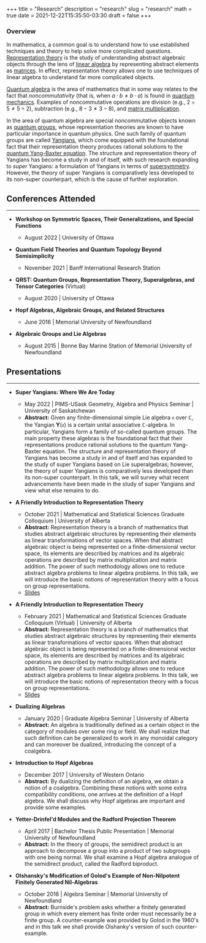 +++
title = "Research"
description = "research"
slug = "research"
math = true
date = 2021-12-22T15:35:50-03:30
draft = false
+++

### Overview

In mathematics, a common goal is to understand how to use established techniques and theory to help solve more complicated questions. [Representation theory](https://en.wikipedia.org/wiki/Representation_theory) is the study of understanding abstract algebraic objects through the lens of [linear algebra](https://en.wikipedia.org/wiki/Linear_algebra) by representing abstract elements as [matrices](https://en.wikipedia.org/wiki/Matrix_(mathematics)). In effect, representation theory allows one to use techniques of linear algebra to understand far more complicated objects.

[Quantum algebra](https://en.wikipedia.org/wiki/Quantum_algebra) is the area of mathematics that in some way relates to the fact that *noncommutativity* (that is, when $a \cdot b \neq b \cdot a$) is found in [quantum mechanics](https://en.wikipedia.org/wiki/Quantum_mechanics). Examples of noncommutative operations are division (e.g., $2 \div 5 \neq 5 \div 2$), subtraction (e.g., $8-3 \neq 3-8$), and [matrix multiplication](https://en.wikipedia.org/wiki/Matrix_multiplication).

In the area of quantum algebra are special noncommutative objects known as [quantum groups](https://en.wikipedia.org/wiki/Quantum_group), whose representation theories are known to have particular importance in quantum physics. One such family of quantum groups are called [Yangians](https://en.wikipedia.org/wiki/Yangian), which come equipped with the foundational fact that their representation theory produces rational solutions to the [quantum Yang-Baxter equation](https://en.wikipedia.org/wiki/Yang–Baxter_equation). The structure and representation theory of Yangians has become a study in and of itself, with such research expanding to *super* Yangians: a formulation of Yangians in terms of [supersymmetry](https://en.wikipedia.org/wiki/Supersymmetry). However, the theory of super Yangians is comparatively less developed to its non-super counterpart, which is the cause of further exploration.

<!-- ### In Detail

Given any finite-dimensional complex simple Lie algebra $\mathfrak{g}$, the Yangian $Y_{\hbar}(\mathfrak{g})$ is a unital associative $\mathbb{C}$-algebra depending on some ancillary parameter $\hbar$, which when specializing $\hbar$ to a certain complex number, becomes the universal enveloping algebra $\mathfrak{U}(\mathfrak{g}[z])$ of the polynomial current algebra $\mathfrak{g}[z]$. In short, the Yangian $Y_{\hbar}(\mathfrak{g})$ is a (Hopf) algebra deformation, or more accurately a homogeneous quantization, of $\mathfrak{U}(\mathfrak{g}[z])$.

Yangians are examples of affine quantum groups, meaning that they are (noncommutative and noncocommutative) pseudo-quasitriangular Hopf algebras. They were first formally introduced by V. Drinfel'd who named such in honour of the physicist C. N. Yang. However, these algebraic structures arose earlier in terms of their representations in mathematical physics within the context of [integrable quantum field theory](https://en.wikipedia.org/wiki/Quantum_inverse_scattering_method).

$R_{12}(u_{1},u_{2})R_{13}(u_{1},u_{3})R_{23}(u_{2},u_{3})=R_{23}(u_{2},u_{3})R_{13}(u_{1},u_{3})R_{12}(u_{1},u_{2})$ -->

## Conferences Attended

---

+ **Workshop on Symmetric Spaces, Their Generalizations, and Special Functions**
  + August 2022 | University of Ottawa

+ **Quantum Field Theories and Quantum Topology Beyond Semisimplicity**
  + November 2021 | Banff International Research Station

+ **QRST: Quantum Groups, Representation Theory, Superalgebras, and Tensor Categories** (Virtual)
  + August 2020 | University of Ottawa

+ **Hopf Algebras, Algebraic Groups, and Related Structures**
  + June 2016 | Memorial University of Newfoundland

+ **Algebraic Groups and Lie Algebras**
  + August 2015 | Bonne Bay Marine Station of Memorial University of Newfoundland

## Presentations

---

+ **Super Yangians: Where We Are Today**
  + May 2022 | PIMS-USask Geometry, Algebra and Physics Seminar | University of Saskatchewan
  + **Abstract:** Given any finite-dimensional simple Lie algebra $\mathfrak{a}$ over $\mathbb{C}$, the Yangian $\mathbf{Y}(\mathfrak{a})$ is a certain unital associative $\mathbb{C}$-algebra. In particular, Yangians form a family of so-called quantum groups. The main property these algebras is the foundational fact that their representations produce rational solutions to the quantum Yang-Baxter equation. The structure and representation theory of Yangians has become a study in and of itself and has expanded to the study of super Yangians based on Lie superalgebras; however, the theory of super Yangians is comparatively less developed than its non-super counterpart. In this talk, we will survey what recent advancements have been made in the study of super Yangians and view what else remains to do.

+ **A Friendly Introduction to Representation Theory**
  + October 2021 | Mathematical and Statistical Sciences Graduate Colloquium | University of Alberta
  + **Abstract:** Representation theory is a branch of mathematics that studies abstract algebraic structures by representing their elements as linear transformations of vector spaces. When that abstract algebraic object is being represented on a finite-dimensional vector space, its elements are described by matrices and its algebraic operations are described by matrix multiplication and matrix addition. The power of such methodology allows one to reduce abstract algebra problems to linear algebra problems. In this talk, we will introduce the basic notions of representation theory with a focus on group representations.
  + [Slides](/rep_theory_slides.pdf)

+ **A Friendly Introduction to Representation Theory**
  + February 2021 | Mathematical and Statistical Sciences Graduate Colloquium (Virtual) | University of Alberta
  + **Abstract:** Representation theory is a branch of mathematics that studies abstract algebraic structures by representing their elements as linear transformations of vector spaces. When that abstract algebraic object is being represented on a finite-dimensional vector space, its elements are described by matrices and its algebraic operations are described by matrix multiplication and matrix addition. The power of such methodology allows one to reduce abstract algebra problems to linear algebra problems. In this talk, we will introduce the basic notions of representation theory with a focus on group representations.
  + [Slides](/rep_theory_slides.pdf)

+ **Dualizing Algebras**
  + January 2020 | Graduate Algebra Seminar | University of Alberta
  + **Abstract:** An algebra is traditionally defined as a certain object in the category of modules over some ring or field. We shall realize that such definition can be generalized to work in any monoidal category and can moreover be dualized, introducing the concept of a coalgebra.

+ **Introduction to Hopf Algebras**
  + December 2017 | University of Western Ontario
  + **Abstract:** By dualizing the definition of an algebra, we obtain a notion of a coalgebra. Combining these notions with some extra compatibility conditions, one arrives at the definition of a Hopf algebra. We shall discuss why Hopf algebras are important and provide some examples.

+ **Yetter-Drinfel'd Modules and the Radford Projection Theorem**
  + April 2017 | Bachelor Thesis Public Presentation | Memorial University of Newfoundland
  + **Abstract:** In the theory of groups, the semidirect product is an approach to decompose a group into a product of two subgroups with one being normal. We shall examine a Hopf algebra analogue of the semidirect product, called the Radford biproduct.

+ **Olshansky's Modification of Golod's Example of Non-Nilpotent Finitely Generated Nil-Algebras**
  + October 2016 | Algebra Seminar | Memorial University of Newfoundland
  + **Abstract:** Burnside's problem asks whether a finitely generated group in which every element has finite order must necessarily be a finite group. A counter-example was provided by Golod in the 1960's and in this talk we shall provide Olshanky's version of such counter-example.
